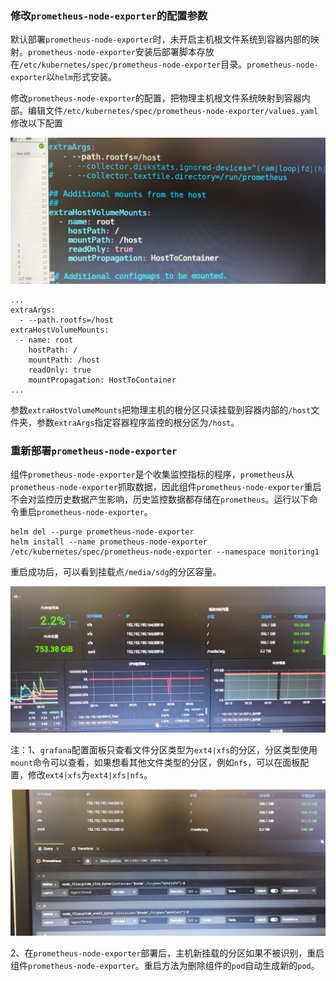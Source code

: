### 修改`prometheus-node-exporter`的配置参数

默认部署`prometheus-node-exporter`时，未开启主机根文件系统到容器内部的映射。`prometheus-node-exporter`安装后部署脚本存放在`/etc/kubernetes/spec/prometheus-node-exporter`目录。`prometheus-node-exporter`以`helm`形式安装。

修改`prometheus-node-exporter`的配置，把物理主机根文件系统映射到容器内部。编辑文件`/etc/kubernetes/spec/prometheus-node-exporter/values.yaml`修改以下配置

![](./node-exporter/1194108065.jpg)

```
...
extraArgs:
  - --path.rootfs=/host
extraHostVolumeMounts:
  - name: root
    hostPath: /
    mountPath: /host
    readOnly: true
    mountPropagation: HostToContainer
...
```

参数`extraHostVolumeMounts`把物理主机的根分区只读挂载到容器内部的`/host`文件夹，参数`extraArgs`指定容器程序监控的根分区为`/host`。

### 重新部署`prometheus-node-exporter`

组件`prometheus-node-exporter`是个收集监控指标的程序，`prometheus`从`prometheus-node-exporter`抓取数据，因此组件`prometheus-node-exporter`重启不会对监控历史数据产生影响，历史监控数据都存储在`prometheus`。运行以下命令重启`prometheus-node-exporter`。

```
helm del --purge prometheus-node-exporter
helm install --name prometheus-node-exporter /etc/kubernetes/spec/prometheus-node-exporter --namespace monitoring1
```

重启成功后，可以看到挂载点`/media/sdg`的分区容量。

![](./node-exporter/1951091745.jpg)

注：1、`grafana`配置面板只查看文件分区类型为`ext4|xfs`的分区，分区类型使用`mount`命令可以查看，如果想看其他文件类型的分区，例如`nfs`，可以在面板配置，修改`ext4|xfs`为`ext4|xfs|nfs`。

![](./node-exporter/575045370.jpg)

2、在`prometheus-node-exporter`部署后，主机新挂载的分区如果不被识别，重启组件`prometheus-node-exporter`。重启方法为删除组件的`pod`自动生成新的`pod`。

